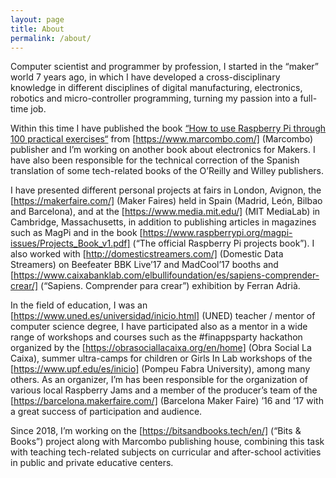 ```yaml
---
layout: page
title: About
permalink: /about/
---
```


Computer scientist and programmer by profession, I started in the “maker” world 7 years ago, in which I have developed a cross-disciplinary knowledge in different disciplines of digital manufacturing, electronics, robotics and micro-controller programming, turning my passion into a full-time job.

Within this time I have published the book [“How to use Raspberry Pi through 100 practical exercises“](https://www.marcombo.com/aprender-raspberry-pi-con-100-ejercicios-practicos-9788426726278/) from [https://www.marcombo.com/] (Marcombo) publisher and I’m working on another book about electronics for Makers. I have also been responsible for the technical correction of the Spanish translation of some tech-related books of the O’Reilly and Willey publishers.

I have presented different personal projects at fairs in London, Avignon, the [https://makerfaire.com/] (Maker Faires) held in Spain (Madrid, León, Bilbao and Barcelona), and at the [https://www.media.mit.edu/] (MIT MediaLab) in Cambridge, Massachusetts, in addition to publishing articles in magazines such as MagPi and in the book [https://www.raspberrypi.org/magpi-issues/Projects_Book_v1.pdf] (“The official Raspberry Pi projects book”). I also worked with [http://domesticstreamers.com/] (Domestic Data Streamers) on Beefeater BBK Live’17 and MadCool’17 booths and [https://www.caixabanklab.com/elbullifoundation/es/sapiens-comprender-crear/] (“Sapiens. Comprender para crear”) exhibition by Ferran Adrià.

In the field of education, I was an [https://www.uned.es/universidad/inicio.html] (UNED) teacher / mentor of computer science degree, I have participated also as a mentor in a wide range of workshops and courses such as the #finappsparty hackathon organized by the [https://obrasociallacaixa.org/en/home] (Obra Social La Caixa), summer ultra-camps for children or Girls In Lab workshops of the [https://www.upf.edu/es/inicio] (Pompeu Fabra University), among many others. As an organizer, I’m has been responsible for the organization of various local Raspberry Jams and a member of the producer’s team of the [https://barcelona.makerfaire.com/] (Barcelona Maker Faire) ’16 and ’17 with a great success of participation and audience.

Since 2018, I’m working on the [https://bitsandbooks.tech/en/] (“Bits & Books”) project along with Marcombo publishing house, combining this task with teaching tech-related subjects on curricular and after-school activities in public and private educative centers.
